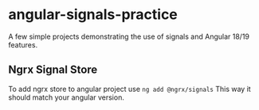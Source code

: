 # angular-signals-practice

A few simple projects demonstrating the use of signals and Angular 18/19 features.

## Ngrx Signal Store
To add ngrx store to angular project use
`ng add @ngrx/signals`
This way it should match your angular version.

